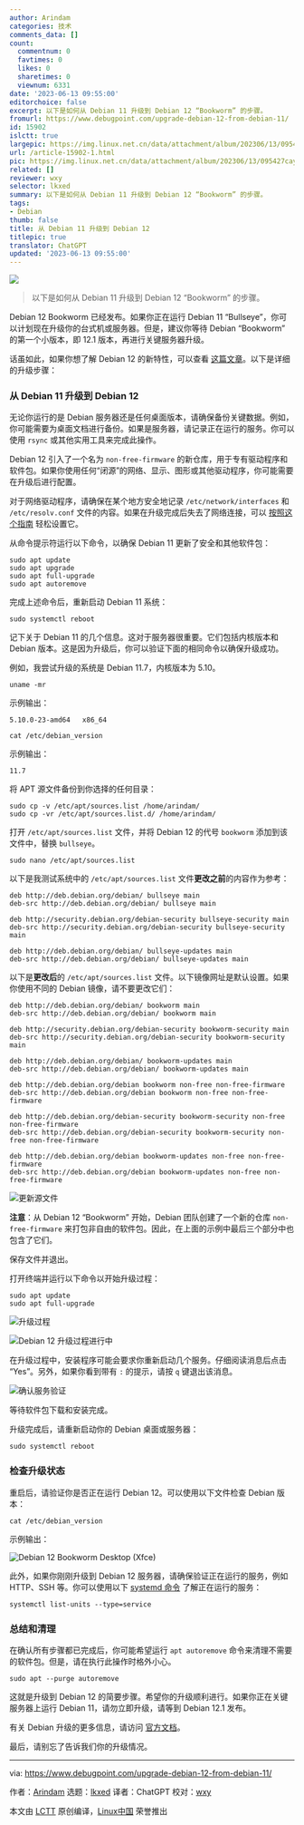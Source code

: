 ```yaml
---
author: Arindam
categories: 技术
comments_data: []
count:
  commentnum: 0
  favtimes: 0
  likes: 0
  sharetimes: 0
  viewnum: 6331
date: '2023-06-13 09:55:00'
editorchoice: false
excerpt: 以下是如何从 Debian 11 升级到 Debian 12 “Bookworm” 的步骤。
fromurl: https://www.debugpoint.com/upgrade-debian-12-from-debian-11/
id: 15902
islctt: true
largepic: https://img.linux.net.cn/data/attachment/album/202306/13/095427caykwtqw8fay944z.jpg
url: /article-15902-1.html
pic: https://img.linux.net.cn/data/attachment/album/202306/13/095427caykwtqw8fay944z.jpg.thumb.jpg
related: []
reviewer: wxy
selector: lkxed
summary: 以下是如何从 Debian 11 升级到 Debian 12 “Bookworm” 的步骤。
tags:
- Debian
thumb: false
title: 从 Debian 11 升级到 Debian 12
titlepic: true
translator: ChatGPT
updated: '2023-06-13 09:55:00'
---
```


![](https://img.linux.net.cn/data/attachment/album/202306/13/095427caykwtqw8fay944z.jpg)



> 
> 以下是如何从 Debian 11 升级到 Debian 12 “Bookworm” 的步骤。
> 
> 
> 


Debian 12 Bookworm 已经发布。如果你正在运行 Debian 11 “Bullseye”，你可以计划现在升级你的台式机或服务器。但是，建议你等待 Debian “Bookworm” 的第一个小版本，即 12.1 版本，再进行关键服务器升级。


话虽如此，如果你想了解 Debian 12 的新特性，可以查看 [这篇文章](/article-15776-1.html)。以下是详细的升级步骤：


### 从 Debian 11 升级到 Debian 12


无论你运行的是 Debian 服务器还是任何桌面版本，请确保备份关键数据。例如，你可能需要为桌面文档进行备份。如果是服务器，请记录正在运行的服务。你可以使用 `rsync` 或其他实用工具来完成此操作。


Debian 12 引入了一个名为 `non-free-firmware` 的新仓库，用于专有驱动程序和软件包。如果你使用任何“闭源”的网络、显示、图形或其他驱动程序，你可能需要在升级后进行配置。


对于网络驱动程序，请确保在某个地方安全地记录 `/etc/network/interfaces` 和 `/etc/resolv.conf` 文件的内容。如果在升级完成后失去了网络连接，可以 [按照这个指南](https://wiki.debian.org/NetworkConfiguration) 轻松设置它。


从命令提示符运行以下命令，以确保 Debian 11 更新了安全和其他软件包：



```
sudo apt update
sudo apt upgrade
sudo apt full-upgrade
sudo apt autoremove

```

完成上述命令后，重新启动 Debian 11 系统：



```
sudo systemctl reboot

```

记下关于 Debian 11 的几个信息。这对于服务器很重要。它们包括内核版本和 Debian 版本。这是因为升级后，你可以验证下面的相同命令以确保升级成功。


例如，我尝试升级的系统是 Debian 11.7，内核版本为 5.10。



```
uname -mr

```

示例输出：



```
5.10.0-23-amd64   x86_64

```


```
cat /etc/debian_version

```

示例输出：



```
11.7

```

将 APT 源文件备份到你选择的任何目录：



```
sudo cp -v /etc/apt/sources.list /home/arindam/
sudo cp -vr /etc/apt/sources.list.d/ /home/arindam/

```

打开 `/etc/apt/sources.list` 文件，并将 Debian 12 的代号 `bookworm` 添加到该文件中，替换 `bullseye`。



```
sudo nano /etc/apt/sources.list

```

以下是我测试系统中的 `/etc/apt/sources.list` 文件**更改之前**的内容作为参考：



```
deb http://deb.debian.org/debian/ bullseye main
deb-src http://deb.debian.org/debian/ bullseye main

deb http://security.debian.org/debian-security bullseye-security main
deb-src http://security.debian.org/debian-security bullseye-security main

deb http://deb.debian.org/debian/ bullseye-updates main
deb-src http://deb.debian.org/debian/ bullseye-updates main

```

以下是**更改后**的 `/etc/apt/sources.list` 文件。以下镜像网址是默认设置。如果你使用不同的 Debian 镜像，请不要更改它们：



```
deb http://deb.debian.org/debian/ bookworm main
deb-src http://deb.debian.org/debian/ bookworm main

deb http://security.debian.org/debian-security bookworm-security main
deb-src http://security.debian.org/debian-security bookworm-security main

deb http://deb.debian.org/debian/ bookworm-updates main
deb-src http://deb.debian.org/debian/ bookworm-updates main

deb http://deb.debian.org/debian bookworm non-free non-free-firmware
deb-src http://deb.debian.org/debian bookworm non-free non-free-firmware

deb http://deb.debian.org/debian-security bookworm-security non-free non-free-firmware
deb-src http://deb.debian.org/debian-security bookworm-security non-free non-free-firmware

deb http://deb.debian.org/debian bookworm-updates non-free non-free-firmware
deb-src http://deb.debian.org/debian bookworm-updates non-free non-free-firmware

```

![更新源文件](https://img.linux.net.cn/data/attachment/album/202306/13/095634s3ein79rmiqytn6o.jpg)


**注意**：从 Debian 12 “Bookworm” 开始，Debian 团队创建了一个新的仓库 `non-free-firmware` 来打包非自由的软件包。因此，在上面的示例中最后三个部分中也包含了它们。


保存文件并退出。


打开终端并运行以下命令以开始升级过程：



```
sudo apt update
sudo apt full-upgrade

```

![升级过程](https://img.linux.net.cn/data/attachment/album/202306/13/095643hj2qnr3pzms9842n.jpg)


![Debian 12 升级过程进行中](https://img.linux.net.cn/data/attachment/album/202306/13/095652w765w5gbba0e6ew4.jpg)


在升级过程中，安装程序可能会要求你重新启动几个服务。仔细阅读消息后点击 “Yes”。另外，如果你看到带有 `:` 的提示，请按 `q` 键退出该消息。


![确认服务验证](https://img.linux.net.cn/data/attachment/album/202306/13/095701j6yu5zxyzftp154r.jpg)


等待软件包下载和安装完成。


升级完成后，请重新启动你的 Debian 桌面或服务器：



```
sudo systemctl reboot

```

### 检查升级状态


重启后，请验证你是否正在运行 Debian 12。可以使用以下文件检查 Debian 版本：



```
cat /etc/debian_version

```

示例输出：


![Debian 12 Bookworm Desktop (Xfce)](https://img.linux.net.cn/data/attachment/album/202306/13/095711bjee5jjelw8erjr9.jpg)


此外，如果你刚刚升级到 Debian 12 服务器，请确保验证正在运行的服务，例如 HTTP、SSH 等。你可以使用以下 [systemd 命令](https://www.debugpoint.com/systemd-systemctl-service/) 了解正在运行的服务：



```
systemctl list-units --type=service

```

### 总结和清理


在确认所有步骤都已完成后，你可能希望运行 `apt autoremove` 命令来清理不需要的软件包。但是，请在执行此操作时格外小心。



```
sudo apt --purge autoremove

```

这就是升级到 Debian 12 的简要步骤。希望你的升级顺利进行。如果你正在关键服务器上运行 Debian 11，请勿立即升级，请等到 Debian 12.1 发布。


有关 Debian 升级的更多信息，请访问 [官方文档](https://www.debian.org/releases/bookworm/amd64/release-notes/ch-upgrading.en.html)。


最后，请别忘了告诉我们你的升级情况。




---


via: <https://www.debugpoint.com/upgrade-debian-12-from-debian-11/>


作者：[Arindam](https://www.debugpoint.com/author/admin1/) 选题：[lkxed](https://github.com/lkxed/) 译者：ChatGPT 校对：[wxy](https://github.com/wxy)


本文由 [LCTT](https://github.com/LCTT/TranslateProject) 原创编译，[Linux中国](https://linux.cn/) 荣誉推出